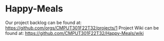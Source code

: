 # Happy-Meals

Our project backlog can be found at: https://github.com/orgs/CMPUT301F22T32/projects/1
Project Wiki can be found at: https://github.com/CMPUT301F22T32/Happy-Meals/wiki
